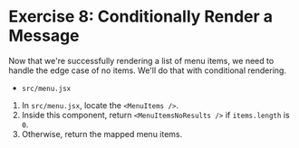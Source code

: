 # Exercise 8: Conditionally Render a Message

Now that we're successfully rendering a list of menu items, we need to handle the edge case of no items. We'll do that with conditional rendering.

- `src/menu.jsx`

1. In `src/menu.jsx`, locate the `<MenuItems />`.
2. Inside this component, return `<MenuItemsNoResults />` if `items.length` is `0`.
3. Otherwise, return the mapped menu items.